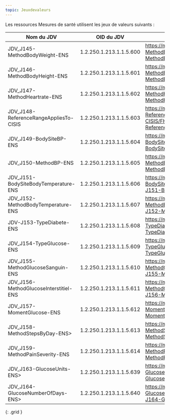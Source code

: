 ```yaml
---
topic: Jeuxdevaleurs
---
```


Les ressources Mesures de santé utilisent les jeux de valeurs suivants :


|     Nom du JDV                                |     OID   du JDV               |     URL                                                                                                                  |     Profils utilisant ce JDV                                                                               |
|-----------------------------------------------|--------------------------------|--------------------------------------------------------------------------------------------------------------------------|------------------------------------------------------------------------------------------------------------|
|     JDV_J145-MethodBodyWeight-ENS             |     1.2.250.1.213.1.1.5.600    |     <https://mos.esante.gouv.fr/NOS/JDV_J145-MethodBodyWeight-ENS/FHIR/JDV-J145-MethodBodyWeight-ENS>                      |     MesFrObservationBodyWeight                                                                            |
|     JDV_J146-MethodBodyHeight-ENS             |     1.2.250.1.213.1.1.5.601    |     <https://mos.esante.gouv.fr/NOS/JDV_J146-MethodBodyHeight-ENS/FHIR/JDV-J146-MethodBodyHeight-ENS>                      |     MesFrObservationBodyHeight                                                                            |
|     JDV_J147-MethodHeartrate-ENS              |     1.2.250.1.213.1.1.5.602    |     <https://mos.esante.gouv.fr/NOS/JDV_J147-MethodHeartrate-ENS/FHIR/JDV-J147-MethodHeartrate-ENS>                        |     MesFrObservationHeartrate                                                                             |
|     JDV_J148-ReferenceRangeAppliesTo-CISIS    |     1.2.250.1.213.1.1.5.603    |     <https://mos.esante.gouv.fr/NOS/JDV_J148-ReferenceRangeAppliesTo-CISIS/FHIR/JDV-J148-ReferenceRangeAppliesTo-CISIS>    |     MesFrObservationHeartrate    MesFrObservationBP    MesFrObservationBmi    MesObservationGlucose    |
|     JDV_J149-BodySiteBP-ENS                   |     1.2.250.1.213.1.1.5.604    |     <https://mos.esante.gouv.fr/NOS/JDV_J149-BodySiteBP-ENS/FHIR/JDV-J149-BodySiteBP-ENS>                                  |     MesFrObservationBP                                                                                    |
|     JDV_J150-MethodBP-ENS                     |     1.2.250.1.213.1.1.5.605    |     <https://mos.esante.gouv.fr/NOS/JDV_J150-MethodBP-ENS/FHIR/JDV-J150-MethodBP-ENS>                                      |     MesFrObservationBP                                                                                    |
|     JDV_J151-BodySiteBodyTemperature-ENS      |     1.2.250.1.213.1.1.5.606    |     <https://mos.esante.gouv.fr/NOS/JDV_J151-BodySiteBodyTemperature-ENS/FHIR/JDV-J151-BodySiteBodyTemperature-ENS>        |     MesFrObservationBodyTemperature                                                                       |
|     JDV_J152-MethodBodyTemperature-ENS        |     1.2.250.1.213.1.1.5.607    |     <https://mos.esante.gouv.fr/NOS/JDV_J152-MethodBodyTemperature-ENS/FHIR/JDV-J152-MethodBodyTemperature-ENS>            |     MesFrObservationBodyTemperature                                                                       |
|     JDV-J153-TypeDiabete-ENS                  |     1.2.250.1.213.1.1.5.608    |     <https://mos.esante.gouv.fr/NOS/JDV_J153-TypeDiabete-ENS/FHIR/JDV-J153-TypeDiabete-ENS>                                |     MesObservationGlucose     extension:MesDiabetisType                                                  |
|     JDV_J154-TypeGlucose-ENS                  |     1.2.250.1.213.1.1.5.609    |     <https://mos.esante.gouv.fr/NOS/JDV_J154-TypeGlucose-ENS/FHIR/JDV-J154-TypeGlucose-ENS>                                |     MesObservationGlucose                                                                                 |
|     JDV_J155-MethodGlucoseSanguin-ENS         |     1.2.250.1.213.1.1.5.610    |     <https://mos.esante.gouv.fr/NOS/JDV_J155-MethodGlucoseSanguin-ENS/FHIR/JDV-J155-MethodGlucoseSanguin-ENS>              |     MesObservationGlucose                                                                                 |
|     JDV_J156-MethodGlucoseInterstitiel-ENS    |     1.2.250.1.213.1.1.5.611    |     <https://mos.esante.gouv.fr/NOS/JDV_J156-MethodGlucoseInterstitiel-ENS/FHIR/JDV-J156-MethodGlucoseInterstitiel-ENS>    |     MesObservationGlucose                                                                                 |
|     JDV_J157-MomentGlucose-ENS                |     1.2.250.1.213.1.1.5.612    |     <https://mos.esante.gouv.fr/NOS/JDV_J157-MomentGlucose-ENS/FHIR/JDV-J157-MomentGlucose-ENS>                            |     MesObservationGlucose                                                                                 |
|     JDV_J158-MethodStepsByDay-ENS>             |     1.2.250.1.213.1.1.5.613    |     <https://mos.esante.gouv.fr/NOS/JDV_J158-MethodStepsByDay-ENS/FHIR/JDV-J158-MethodStepsByDay-ENS>                      |     MesObservationStepsByDay                                                                              |
|     JDV_J159-MethodPainSeverity-ENS           |     1.2.250.1.213.1.1.5.614    |     <https://mos.esante.gouv.fr/NOS/JDV_J159-MethodPainSeverity-ENS/FHIR/JDV-J159-MethodPainSeverity-ENS>                  |     MesObservationPainSeverity                                                                            |
|     JDV_J163-GlucoseUnits-ENS>                 |     1.2.250.1.213.1.1.5.639    |     <https://mos.esante.gouv.fr/NOS/JDV_J163-GlucoseUnits-ENS/FHIR/JDV-J163-GlucoseUnits-ENS>                              |     MesObservationGlucose                                                                                 |
|     JDV_J164-GlucoseNumberOfDays-ENS>          |     1.2.250.1.213.1.1.5.640    |     <https://mos.esante.gouv.fr/NOS/JDV_J164-GlucoseNumberOfDays-ENS/FHIR/JDV-J164-GlucoseNumberOfDays-ENS>                |     MesObservationGlucose                                                                                 |
{: .grid }